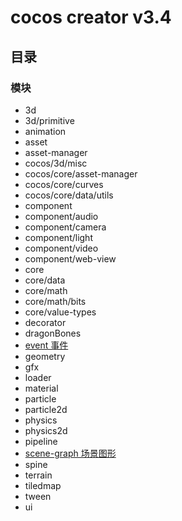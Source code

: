 # cocos creator v3.4
## 目录
### 模块
- 3d
- 3d/primitive
- animation
- asset
- asset-manager
- cocos/3d/misc
- cocos/core/asset-manager
- cocos/core/curves
- cocos/core/data/utils
- component
- component/audio
- component/camera
- component/light
- component/video
- component/web-view
- core
- core/data
- core/math
- core/math/bits
- core/value-types
- decorator
- dragonBones
- [event 事件](目录_Event.md "事件")
- geometry
- gfx
- loader
- material
- particle
- particle2d
- physics
- physics2d
- pipeline
- [scene-graph 场景图形](目录_SceneGraph.md "场景图形")
- spine
- terrain
- tiledmap
- tween
- ui
